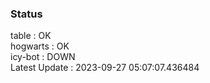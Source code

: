 ### Status


table : OK  
hogwarts : OK  
icy-bot : DOWN  
Latest Update : 2023-09-27 05:07:07.436484
